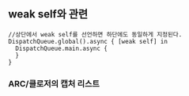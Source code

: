 ## weak self와 관련

```
//상단에서 weak self를 선언하면 하단에도 동일하게 지정된다.
DispatchQueue.global().async { [weak self] in
  DispatchQueue.main.async {
  }
}
```

### ARC/클로저의 캡처 리스트
